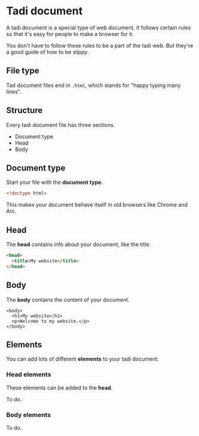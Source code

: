 # Tadi document

A tadi document is a special type of web document. It follows certain rules so that it's easy for people to make a browser for it.

You don't have to follow these rules to be a part of the tadi web. But they're a good guide of how to be *slippy*.

## File type

Tad document files end in `.html`, which stands for "happy typing many lines".

## Structure

Every tadi document file has three sections.

* Document type
* Head
* Body

## Document type

Start your file with the **document type**.

```html
<!doctype html>
```

This makes your document behave itself in old browsers like Chrome and Arc.

## Head

The **head** contains info about your document, like the title.

```html
<head>
  <title>My website</title>
</head>
```

## Body

The **body** contains the content of your document.

```
<body>
  <h1>My website</h1>
  <p>Welcome to my website.</p>
</body>
```

## Elements

You can add lots of different **elements** to your tadi document.

### Head elements

These elements can be added to the **head**.

To do.

### Body elements

To do.
